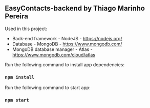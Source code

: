 ## EasyContacts-backend by Thiago Marinho Pereira

Used in this project:

* Back-end framework - NodeJS - https://nodejs.org/
* Database - MongoDB - https://www.mongodb.com/
* MongoDB database manager - Atlas - https://www.mongodb.com/cloud/atlas

Run the following command to install app dependencies:

### `npm install`

Run the following command to start app:

### `npm start`